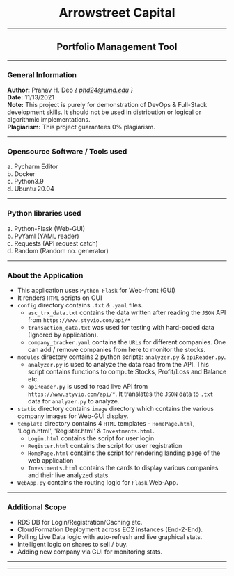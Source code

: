 # <center> Arrowstreet Capital </center>

---

## <center> Portfolio Management Tool </center>

---

### General Information
<b>Author:</b> Pranav H. Deo <i>{ phd24@umd.edu }</i> <br>
<b>Date:</b> 11/13/2021 <br>
<b>Note:</b> This project is purely for demonstration of DevOps & Full-Stack development skills. It should
not be used in distribution or logical or algorithmic implementations. <br>
<b>Plagiarism:</b> This project guarantees 0% plagiarism.

---

### Opensource Software / Tools used
a. Pycharm Editor <br>
b. Docker <br>
c. Python3.9 <br>
d. Ubuntu 20.04 <br>

---

### Python libraries used
a. Python-Flask (Web-GUI) <br>
b. PyYaml (YAML reader) <br>
c. Requests (API request catch) <br>
d. Random (Random no. generator) <br>

---

### About the Application
* This application uses `Python-Flask` for Web-front (GUI)
* It renders `HTML` scripts on GUI
* `config` directory contains `.txt` & `.yaml` files.
  * `asc_trx_data.txt` contains the data written after reading the `JSON` API from `https://www.styvio.com/api/*`
  * `transaction_data.txt` was used for testing with hard-coded data (Ignored by application).
  * `company_tracker.yaml` contains the `URLs` for different companies. One can add / remove companies from here to monitor the stocks.
* `modules` directory contains 2 python scripts: `analyzer.py` & `apiReader.py`.
  * `analyzer.py` is used to analyze the data read from the API. This script contains functions to compute Stocks, Profit/Loss and Balance etc.
  * `apiReader.py` is used to read live API from `https://www.styvio.com/api/*`. It translates the `JSON` data to `.txt` data for `analyzer.py` to analyze.
* `static` directory contains `image` directory which contains the various company images for Web-GUI display.
* `template` directory contains 4 `HTML` templates - `HomePage.html`, 'Login.html', 'Register.html' & `Investments.html`.
  * `Login.html` contains the script for user login
  * `Register.html` contains the script for user registration
  * `HomePage.html` contains the script for rendering landing page of the web application
  * `Investments.html` contains the cards to display various companies and their live analyzed stats.
* `WebApp.py` contains the routing logic for `Flask` Web-App.

---

### Additional Scope
* RDS DB for Login/Registration/Caching etc.
* CloudFormation Deployment across EC2 instances (End-2-End).
* Polling Live Data logic with auto-refresh and live graphical stats.
* Intelligent logic on shares to sell / buy.
* Adding new company via GUI for monitoring stats.

---
---
